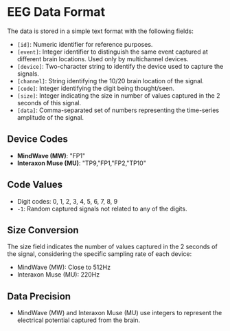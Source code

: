 # EEG Data Format

The data is stored in a simple text format with the following fields:

- `[id]`: Numeric identifier for reference purposes.
- `[event]`: Integer identifier to distinguish the same event captured at different brain locations. Used only by multichannel devices.
- `[device]`: Two-character string to identify the device used to capture the signals.
- `[channel]`: String identifying the 10/20 brain location of the signal.
- `[code]`: Integer identifying the digit being thought/seen.
- `[size]`: Integer indicating the size in number of values captured in the 2 seconds of this signal.
- `[data]`: Comma-separated set of numbers representing the time-series amplitude of the signal.

## Device Codes

- **MindWave (MW)**: "FP1"
- **Interaxon Muse (MU)**: "TP9,"FP1,"FP2,"TP10"

## Code Values

- Digit codes: 0, 1, 2, 3, 4, 5, 6, 7, 8, 9
- `-1`: Random captured signals not related to any of the digits.

## Size Conversion

The size field indicates the number of values captured in the 2 seconds of the signal, considering the specific sampling rate of each device:

- MindWave (MW): Close to 512Hz
- Interaxon Muse (MU): 220Hz

## Data Precision

- MindWave (MW) and Interaxon Muse (MU) use integers to represent the electrical potential captured from the brain.

